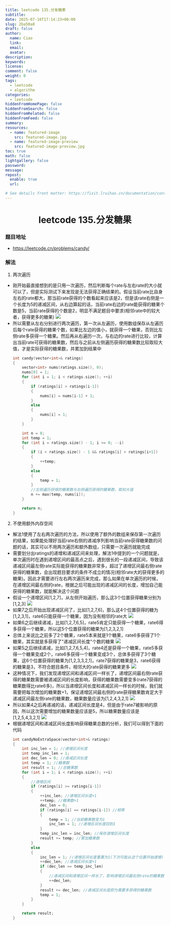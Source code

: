 ```yaml
---
title: leetcode 135.分发糖果
subtitle:
date: 2025-07-16T17:14:23+08:00
slug: 2ba50a8
draft: false
author:
  name: Ciao
  link:
  email:
  avatar:
description:
keywords:
license:
comment: false
weight: 0
tags:
  - leetcode
  - algorithm
categories:
  - leetcode
hiddenFromHomePage: false
hiddenFromSearch: false
hiddenFromRelated: false
hiddenFromFeed: false
summary:
resources:
  - name: featured-image
    src: featured-image.jpg
  - name: featured-image-preview
    src: featured-image-preview.jpg
toc: true
math: false
lightgallery: false
password:
message:
repost:
  enable: true
  url:

# See details front matter: https://fixit.lruihao.cn/documentation/content-management/introduction/#front-matter
---
```


<!--more-->

<h1 align="center">leetcode 135.分发糖果</h1>

### 题目地址
  * https://leetcode.cn/problems/candy/

### 解法
  1. 两次遍历
  * 刚开始最直接想到的是只用一次遍历，然后判断每个rate与左右rate的大小就可以了，但是实际测试下来发现是无法获得正确结果的。假设当前rate比自身左右的rate都大，那当前rate获得的个数看起来应该是2，但是该rate右侧是一个长度为5的递减区间，从右边算起的话，当前rate右边的rate能获得的糖果个数是5，当前rate获得的个数是2，明显不满足题目中要求(相邻rate中的较大者，获得更多的糖果)
    ![](p1.png)
  * 所以需要从左右分别进行两次遍历，第一次从左遍历，使用数组保存从左遍历后每个rate获得的糖果个数，如果比左边的值小，就获得一个糖果，否则比左侧rate多获得一个糖果。然后再从右遍历一次，与右边的rate进行比较，计算出当前rate可获得的糖果数，然后与之前从左侧遍历获得的糖果数比较取较大值，才是实际获得的糖果数，并累加到结果中
    ```C++
    int candy(vector<int>& ratings) 
    {
        vector<int> nums(ratings.size(), 0);
        nums[0] = 1;
        for (int i = 1; i < ratings.size(); ++i)
        {
            if (ratings[i] > ratings[i-1])
            {
                nums[i] = nums[i-1] + 1;
            }
            else
            {
                nums[i] = 1;
            }
        }

        int n = 0;
        int temp = 1;
        for (int i = ratings.size() - 1; i >= 0; --i)
        {
            if (i < ratings.size() - 1 && ratings[i] > ratings[i+1])
            {
                ++temp;
            }
            else
            {
                temp = 1;
            }
            //左侧遍历获得的糖果数与右侧遍历获得的糖果数，取较大值
            n += max(temp, nums[i]);
        }

        return n;
    }
    ```
  

  2. 不使用额外内存空间
  * 解法1使用了左右两次遍历的方法，所以使用了额外的数组来保存第一次遍历的结果，如果能处理好当前rate右侧的递减序列影响当前rate获得糖果数的问题的话，其实可以不用两次遍历和额外数组，只需要一次遍历就能完成
  * 需要划分出ratings的递增和递减区间来处理，解法1中提到的一个问题就是，单次遍历时在遇到递增区间的最高点之后，遇到很长的一段递减区间，导致该递减区间最左侧rate实际能获得的糖果数非常多，超过了递增区间最右侧rate获得的糖果数，会出现题目要求的条件不成立的情况(相邻rate大的获得更多的糖果)。因此才需要进行左右两次遍历来完成，那么如果在单次遍历的时候，在递增区间最右侧的rate，根据之后可能出现的递减区间的长度，增加自己能获得的糖果数，就能解决这个问题
  * 假设一个递增区间[1,2,7]，从左侧开始遍历，那么这3个位置获得糖果分别为[1,2,3]
    ![](p2.png)
  * 如果7之后开始出现递减区间了，比如[1,2,7,6]，那么这4个位置获得的糖为[1,2,3,1]，rate6只能获得一个糖果，因为没有相邻的rate大
    ![](p3.png)
  * 如果6之后继续递减，比如[1,2,7,6,5]，rate5肯定只能获得一个糖果，rate6得多获得一个糖果，所以这5个位置获得的糖果为[1,2,3,2,1]
  * 总体上来说比之前多了2个糖果，rate5本来就是1个糖果，rate6多获得了1个糖果，其实就是多获得了"递减区间长度"个数的糖果
    ![](p4.png)
  * 如果5之后继续递减，比如[1,2,7,6,5,4]，rate4还是获得一个糖果，rate5多获得一个糖果变成2个，rate6多获得一个糖果变成3个，总体多获得了3个糖果，这6个位置获得的糖果为[1,2,3,3,2,1]，rate7获得的糖果是3，rate6获得的糖果是3，不符合题目条件，相邻大的rate获得的糖果更多
    ![](p5.png)
  * 这种情况下，我们发现递增区间和递减区间一样长了，递增区间最右侧rate获得的糖果数需要被递减区间的长度影响，获得的糖果数需要变多(rate7获得的糖果数得比rate6多)，所以当递增区间长度和递减区间一样长的时候，我们就需要把每次增加的糖果数+1，保证递增区间最右侧的rate获得糖果数肯定大于递减区间最左侧rate的糖果数，糖果数量应该为[1,2,4,3,2,1]
    ![](p6.png)
  * 所以如果4之后再递减的话，递减区间长度是4，但是由于rate7被影响的原因，所以这次需要增加的糖果数量应该是5，所以糖果数量应该是[1,2,5,4,3,2,1]
    ![](p7.png)
  * 根据递增区间和递减区间长度影响获得糖果总数的分析，我们可以得到下面的代码
    ```C++
    int candyNoExtraSpace(vector<int>& ratings)
    {
        int inc_len = 1; //递增区间长度
        int temp_inc_len = 1; 
        int dec_len = 0; //递减区间长度
        int temp = 1; //糖果数
        int result = 1; //总糖果数
        for (int i = 1; i < ratings.size(); ++i)
        {
            //递增区间
            if (ratings[i] >= ratings[i-1])
            {
                ++inc_len; //递增区间长度+1
                ++temp; //糖果数+1
                dec_len = 0;
                if (ratings[i] == ratings[i-1]) //相等
                {
                    temp = 1; //当前糖果数变为1
                    inc_len = 1; //递增区间长度回到1
                }
                temp_inc_len = inc_len; //保存递增区间长度
                result += temp; //累加糖果数
            }
            else
            {
                inc_len = 1; //递增区间长度重置为1(下次可能从这个位置开始递增)
                ++dec_len; //递减区间长度+1
                if (dec_len == temp_inc_len) 
                {
                    //递减区间和递增区间一样长了，影响递增区间最右侧rate的糖果数，dec_len需要+1
                    ++dec_len; 
                }
                result += dec_len; //递减区间长度即为需要多获得的糖果数
                temp = 1; 
            }
        }

        return result;
    }
    ```